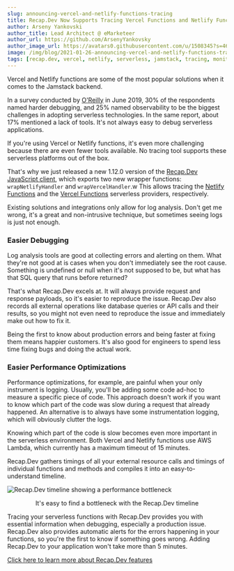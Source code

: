 ```yaml
---
slug: announcing-vercel-and-netlify-functions-tracing
title: Recap.Dev Now Supports Tracing Vercel Functions and Netlify Functions
author: Arseny Yankovski
author_title: Lead Architect @ eMarketeer
author_url: https://github.com/ArsenyYankovsky
author_image_url: https://avatars0.githubusercontent.com/u/1508345?s=460&u=3f36532a8ad64bd1d110c00a4eb438600d60cb92&v=4
image: /img/blog/2021-01-26-announcing-vercel-and-netlify-functions-tracing/hero.png
tags: [recap.dev, vercel, netlify, serverless, jamstack, tracing, monitoring, integration, support]
---
```


Vercel and Netlify functions are some of the most popular solutions when it comes to the Jamstack backend.

In a survey conducted by [O'Reilly](https://www.oreilly.com/radar/oreilly-serverless-survey-2019-concerns-what-works-and-what-to-expect/)
in June 2019, 30% of the respondents named harder debugging, and 25% named observability to be the biggest challenges in adopting serverless technologies.
In the same report, about 17% mentioned a lack of tools.
It's not always easy to debug serverless applications.

If you're using Vercel or Netlify functions, 
it's even more challenging because there are even fewer tools available.
No tracing tool supports these serverless platforms out of the box.

That's why we just released a new 1.12.0 version of the [Recap.Dev JavaScript client](https://www.npmjs.com/package/@recap.dev/client), which exports two new wrapper functions: `wrapNetlifyHandler` and `wrapVercelHandler`.w
This allows tracing the [Netlify Functions](https://www.netlify.com/products/functions/) and the [Vercel Functions](https://vercel.com/docs/serverless-functions/introduction) serverless providers, respectively.

<!--truncate-->

Existing solutions and integrations only allow for log analysis.
Don't get me wrong, it's a great and non-intrusive technique, but sometimes seeing logs is just not enough. 

### Easier Debugging

Log analysis tools are good at collecting errors and alerting on them. 
What they're not good at is cases when you don't immediately see the root cause.
Something is undefined or null when it's not supposed to be, but what has that SQL query that runs before returned?

That's what Recap.Dev excels at. 
It will always provide request and response payloads, so it's easier to reproduce the issue. 
Recap.Dev also records all external operations like database queries or API calls and their 
results, so you might not even need to reproduce the issue and immediately make out how to fix it.

Being the first to know about production errors and being faster at fixing them means happier customers. 
It's also good for engineers to spend less time fixing bugs and doing the actual work.

### Easier Performance Optimizations

Performance optimizations, for example, are painful when your only instrument is logging.
Usually, you'll be adding some code ad-hoc to measure a specific piece of code.
This approach doesn't work if you want to know which part of the code was slow during a request that already happened.
An alternative is to always have some instrumentation logging, which will obviously clutter the logs.

Knowing which part of the code is slow becomes even more important in the serverless environment. 
Both Vercel and Netlify functions use AWS Lambda, which currently has a maximum timeout of 15 minutes.

Recap.Dev gathers timings of all your external resource calls and timings of individual functions and methods and compiles it
into an easy-to-understand timeline. 

![Recap.Dev timeline showing a performance bottleneck](/img/blog/2021-01-26-announcing-vercel-and-netlify-functions-tracing/timeline.png "Recap.Dev timeline showing a performance bottleneck")
<p align="center">It's easy to find a bottleneck with the Recap.Dev timeline</p>

Tracing your serverless functions with Recap.Dev provides you with essential information when debugging, especially a production issue.
Recap.Dev also provides automatic alerts for the errors happening in your functions, so you're the first to know if something goes wrong.
Adding Recap.Dev to your application won't take more than 5 minutes.

[Click here to learn more about Recap.Dev features](/blog/5-reasons-to-use-recap.dev)
